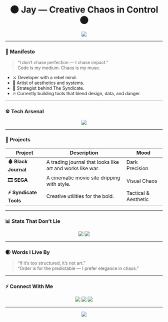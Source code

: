 <!-- README.md -->
<h1 align="center">🌑 Jay — Creative Chaos in Control 🌑</h1>

<p align="center">
  <img src="https://readme-typing-svg.herokuapp.com?font=Fira+Code&pause=900&color=E62E2E&center=true&vCenter=true&width=520&lines=Code+%2B+Art+%3D+Rebellion;Beauty+in+Disorder;Turning+Chaos+into+Masterpieces">
</p>

---

### 🖤 Manifesto  
> “I don’t chase perfection — I chase impact.”  
> Code is my medium. Chaos is my muse.

- ⚔️ Developer with a rebel mind.  
- 🎨 Artist of aesthetics and systems.  
- 🧠 Strategist behind The Syndicate.  
- 🔥 Currently building tools that blend design, data, and danger.

---

### ⚙️ Tech Arsenal
<p align="center">
  <img src="https://skillicons.dev/icons?i=html,css,js,react,python,tailwind,figma,git,notion,linux" />
</p>

---

### 🧩 Projects
| Project | Description | Mood |
|----------|--------------|------|
| **🩸 Black Journal** | A trading journal that looks like art and works like war. | Dark Precision |
| **🎞️ SEGA** | A cinematic movie site dripping with style. | Visual Chaos |
| **⚡ Syndicate Tools** | Creative utilities for the bold. | Tactical & Aesthetic |

---

### 📊 Stats That Don’t Lie
<p align="center">
  <img src="https://github-readme-stats.vercel.app/api?username=YOUR_USERNAME&show_icons=true&theme=midnight-purple&hide_border=true" />
  <img src="https://github-readme-streak-stats.herokuapp.com?user=YOUR_USERNAME&theme=midnight-purple&hide_border=true" />
</p>

---

### 🌒 Words I Live By  
> “If it’s too structured, it’s not art.”  
> “Order is for the predictable — I prefer elegance in chaos.”

---

### ⚡ Connect With Me  
<p align="center">
  <a href="https://discord.gg/YOUR_LINK"><img src="https://img.shields.io/badge/Discord-%235865F2.svg?style=for-the-badge&logo=discord&logoColor=white"/></a>
  <a href="https://twitter.com/YOUR_HANDLE"><img src="https://img.shields.io/badge/Twitter-%231DA1F2.svg?style=for-the-badge&logo=twitter&logoColor=white"/></a>
  <a href="mailto:YOUR_EMAIL@gmail.com"><img src="https://img.shields.io/badge/Email-D14836?style=for-the-badge&logo=gmail&logoColor=white"/></a>
</p>

---

<p align="center">
  <img src="https://capsule-render.vercel.app/api?type=waving&color=0:E62E2E,100:3300FF&height=120&section=footer"/>
</p>
